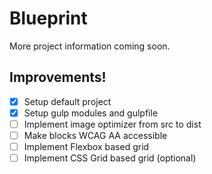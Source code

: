 # Blueprint

More project information coming soon.

## Improvements!
- [x] Setup default project
- [x] Setup gulp modules and gulpfile
- [ ] Implement image optimizer from src to dist
- [ ] Make blocks WCAG AA accessible
- [ ] Implement Flexbox based grid
- [ ] Implement CSS Grid based grid (optional)

